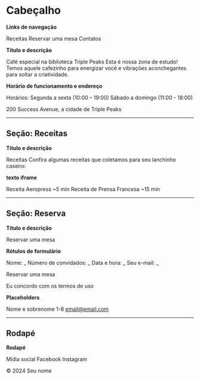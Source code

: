 # Cabeçalho

**Links de navegação**

Receitas
Reservar uma mesa
Contatos

**Título e descrição**

Café especial na biblioteca Triple Peaks
Esta é nossa zona de estudo! Temos aquele cafezinho para energizar você e vibrações aconchegantes para soltar a criatividade.

**Horário de funcionamento e endereço**

Horários:
Segunda a sexta (10:00 – 19:00)
Sábado a domingo (11:00 - 18:00)

200 Success Avenue, a cidade de Triple Peaks

---

## Seção: Receitas

**Título e descrição**

Receitas
Confira algumas receitas que coletamos para seu lanchinho caseiro:

**texto iframe**

Receita Aeropress
~5 min
Receita de Prensa Francesa
~15 min

---

## Seção: Reserva

**Título e descrição**

Reservar uma mesa

**Rótulos de formulário**

Nome: _
Número de convidados: _
Data e hora: _
Seu e-mail: _

Reservar uma mesa

Eu concordo com os termos de uso

**Placeholders**

Nome e sobrenome
1-8
email@email.com

---

## Rodapé

**Rodapé**

Mídia social
Facebook
Instagram

© 2024 Seu nome
